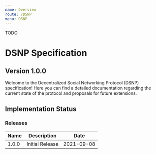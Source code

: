 ```yaml
---
name: Overview
route: /DSNP
menu: DSNP
---
```


TODO

# DSNP Specification

## Version 1.0.0

Welcome to the Decentralized Social Networking Protocol (DSNP) specification!
Here you can find a detailed documentation regarding the current state of the protocol and proposals for future extensions.

## Implementation Status

### Releases

| Name | Description | Date |
| --- | --- | --- |
| 1.0.0 | Initial Release | 2021-09-08 |